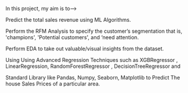 In this project, my aim is to-->

Predict the total sales revenue using ML Algorithms.

Perform the RFM Analysis to specify the customer’s segmentation that is, 'champions', 'Potential customers', and ‘need attention.

Perform EDA to take out valuable/visual insights from the dataset.

Using Using Advanced Regression Techniques such as XGBRegressor , LinearRegression, RandomForestRegressor , DecisionTreeRegressor and 

Standard Library like Pandas, Numpy, Seaborn, Matplotlib to Predict The house Sales Prices of a particular area.


